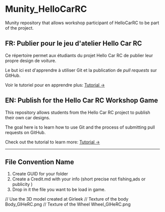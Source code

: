 # Munity_HelloCarRC
Munity repository that allows workshop participant of HelloCarRC to be part of the project.


## FR: Publier pour le jeu d'atelier Hello Car RC

Ce répertoire permet aux étudiants du projet Hello Car RC de publier leur propre design de voiture.

Le but ici est d'apprendre à utiliser Git et la publication de *pull requests* sur GitHub.

Voir le tutoriel pour en apprendre plus: [Tutorial ->](BonjourMunity.md)



## EN: Publish for the Hello Car RC Workshop Game

This repository allows students from the Hello Car RC project to publish their own car designs.

The goal here is to learn how to use Git and the process of submitting pull requests on GitHub.

Check out the tutorial to learn more: [Tutorial ->](HelloMunity.md)



-----------------

##  File Convention Name

1. Create GUID for your folder
2. Create a Credit.md with your info (short precise not fishing,ads or publicity )
3. Drop in it the file you want to be load in game.



// Use the 3D model created at Girleek
// Texture of the body
Body_GlHeRC.png
// Texture of the Wheel
Wheel_GlHeRC.png

